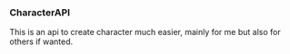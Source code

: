 ### CharacterAPI 

This is an api to create character much easier, mainly for me but also for others if wanted.

